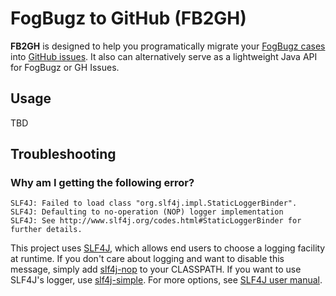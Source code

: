 # FogBugz to GitHub (FB2GH)
**FB2GH** is designed to help you programatically migrate your [FogBugz cases](https://www.fogcreek.com/fogbugz/) into [GitHub issues](https://guides.github.com/features/issues/). It also can alternatively serve as a lightweight Java API for FogBugz or GH Issues.

## Usage

TBD

## Troubleshooting

### Why am I getting the following error?
```
SLF4J: Failed to load class "org.slf4j.impl.StaticLoggerBinder".
SLF4J: Defaulting to no-operation (NOP) logger implementation
SLF4J: See http://www.slf4j.org/codes.html#StaticLoggerBinder for further details.
```

This project uses [SLF4J](http://www.slf4j.org), which allows end users to choose a logging facility at runtime. If you don't care about logging and want to disable this message, simply add [slf4j-nop](https://mvnrepository.com/artifact/org.slf4j/slf4j-nop) to your CLASSPATH. If you want to use SLF4J's logger, use [slf4j-simple](https://mvnrepository.com/artifact/org.slf4j/slf4j-simple). For more options, see [SLF4J user manual](http://www.slf4j.org/manual.html).
